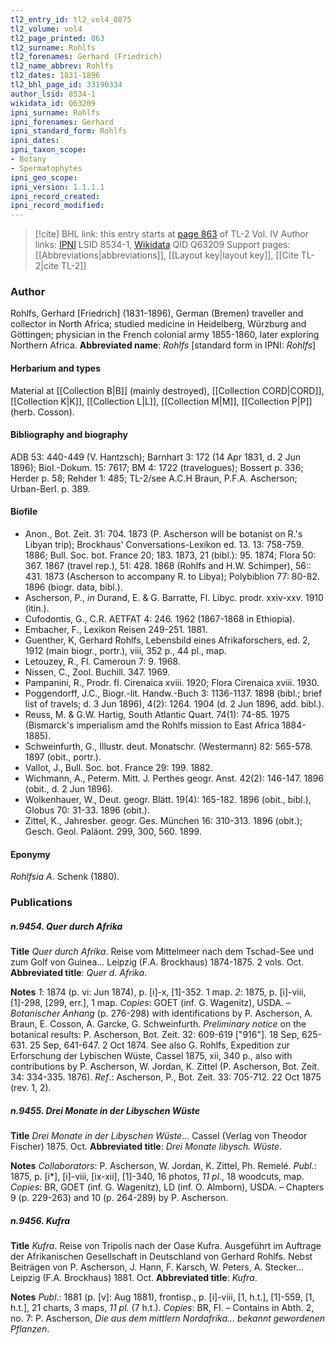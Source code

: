 ```yaml
---
tl2_entry_id: tl2_vol4_0875
tl2_volume: vol4
tl2_page_printed: 863
tl2_surname: Rohlfs
tl2_forenames: Gerhard (Friedrich)
tl2_name_abbrev: Rohlfs
tl2_dates: 1831-1896
tl2_bhl_page_id: 33190334
author_lsid: 8534-1
wikidata_id: Q63209
ipni_surname: Rohlfs
ipni_forenames: Gerhard
ipni_standard_form: Rohlfs
ipni_dates: 
ipni_taxon_scope: 
- Botany
- Spermatophytes
ipni_geo_scope: 
ipni_version: 1.1.1.1
ipni_record_created: 
ipni_record_modified:
---
```


> [!cite] BHL link: this entry starts at [page 863](https://www.biodiversitylibrary.org/page/33190334) of TL-2 Vol. IV
> Author links: [IPNI](https://www.ipni.org/a/8534-1) LSID 8534-1, [Wikidata](https://www.wikidata.org/wiki/Q63209) QID Q63209
> Support pages: [[Abbreviations|abbreviations]], [[Layout key|layout key]], [[Cite TL-2|cite TL-2]]

### Author

Rohlfs, Gerhard \[Friedrich\] (1831-1896), German (Bremen) traveller and collector in North Africa; studied medicine in Heidelberg, Würzburg and Göttingen; physician in the French colonial army 1855-1860, later exploring Northern Africa. 
**Abbreviated name**: *Rohlfs* \[standard form in IPNI: *Rohlfs*\]

#### Herbarium and types

Material at [[Collection B|B]] (mainly destroyed), [[Collection CORD|CORD]], [[Collection K|K]], [[Collection L|L]], [[Collection M|M]], [[Collection P|P]] (herb. Cosson).

#### Bibliography and biography

ADB 53: 440-449 (V. Hantzsch); Barnhart 3: 172 (14 Apr 1831, d. 2 Jun 1896); Biol.-Dokum. 15: 7617; BM 4: 1722 (travelogues); Bossert p. 336; Herder p. 58; Rehder 1: 485; TL-2/see A.C.H Braun, P.F.A. Ascherson; Urban-Berl. p. 389.

#### Biofile

- Anon., Bot. Zeit. 31: 704. 1873 (P. Ascherson will be botanist on R.'s Libyan trip); Brockhaus' Conversations-Lexikon ed. 13. 13: 758-759. 1886; Bull. Soc. bot. France 20; 183. 1873, 21 (bibl.): 95. 1874; Flora 50: 367. 1867 (travel rep.), 51: 428. 1868 (Rohlfs and H.W. Schimper), 56:: 431. 1873 (Ascherson to accompany R. to Libya); Polybiblion 77: 80-82. 1896 (biogr. data, bibl.).
- Ascherson, P., *in* Durand, E. & G. Barratte, Fl. Libyc. prodr. xxiv-xxv. 1910 (itin.).
- Cufodontis, G., C.R. AETFAT 4: 246. 1962 (1867-1868 in Ethiopia).
- Embacher, F., Lexikon Reisen 249-251. 1881.
- Guenther, K, Gerhard Rohlfs, Lebensbild eines Afrikaforschers, ed. 2, 1912 (main biogr., portr.), viii, 352 p., 44 pl., map.
- Letouzey, R., Fl. Cameroun 7: 9. 1968.
- Nissen, C., Zool. Buchill. 347. 1969.
- Pampanini, R., Prodr. fl. Cirenaica xviii. 1920; Flora Cirenaica xviii. 1930.
- Poggendorff, J.C., Biogr.-lit. Handw.-Buch 3: 1136-1137. 1898 (bibl.; brief list of travels; d. 3 Jun 1896), 4(2): 1264. 1904 (d. 2 Jun 1896, add. bibl.).
- Reuss, M. & G.W. Hartig, South Atlantic Quart. 74(1): 74-85. 1975 (Bismarck's imperialism amd the Rohlfs mission to East Africa 1884-1885).
- Schweinfurth, G., Illustr. deut. Monatschr. (Westermann) 82: 565-578. 1897 (obit., portr.).
- Vallot, J., Bull. Soc. bot. France 29: 199. 1882.
- Wichmann, A., Peterm. Mitt. J. Perthes geogr. Anst. 42(2): 146-147. 1896 (obit., d. 2 Jun 1896).
- Wolkenhauer, W., Deut. geogr. Blätt. 19(4): 165-182. 1896 (obit., bibl.), Globus 70: 31-33. 1896 (obit.).
- Zittel, K., Jahresber. geogr. Ges. München 16: 310-313. 1896 (obit.); Gesch. Geol. Paläont. 299, 300, 560. 1899.

#### Eponymy

*Rohlfsia A*. Schenk (1880).

### Publications

##### n.9454. Quer durch Afrika

**Title**
*Quer durch Afrika*. Reise vom Mittelmeer nach dem Tschad-See und zum Golf von Guinea... Leipzig (F.A. Brockhaus) 1874-1875. 2 vols. Oct.
**Abbreviated title**: *Quer d. Afrika*.

**Notes**
*1*: 1874 (p. vi: Jun 1874), p. \[i\]-x, \[1\]-352. 1 map.
*2*: 1875, p. \[i\]-viii, \[1\]-298, \[299, err.\], 1 map.
*Copies*: GOET (inf. G. Wagenitz), USDA. – *Botanischer Anhang* (p. 276-298) with identifications by P. Ascherson, A. Braun, E. Cosson, A. Garcke, G. Schweinfurth.
*Preliminary notice* on the botanical results: P. Ascherson, Bot. Zeit. 32: 609-619 \["916"\]. 18 Sep, 625-631. 25 Sep, 641-647. 2 Oct 1874. See also G. Rohlfs, Expedition zur Erforschung der Lybischen Wüste, Cassel 1875, xii, 340 p., also with contributions by P. Ascherson, W. Jordan, K. Zittel (P. Ascherson, Bot. Zeit. 34: 334-335. 1876).
*Ref*.: Ascherson, P., Bot. Zeit. 33: 705-712. 22 Oct 1875 (rev. 1, 2).

##### n.9455. Drei Monate in der Libyschen Wüste

**Title**
*Drei Monate in der Libyschen Wüste*... Cassel (Verlag von Theodor Fischer) 1875. Oct.
**Abbreviated title**: *Drei Monate libysch. Wüste*.

**Notes**
*Collaborators*: P. Ascherson, W. Jordan, K. Zittel, Ph. Remelé.
*Publ*.: 1875, p. \[i\*\], \[i\]-viii, \[ix-xii\], \[1\]-340, 16 photos, *11 pl*., 18 woodcuts, map. *Copies*: BR, GOET (inf. G. Wagenitz), LD (inf. O. Almborn), USDA. – Chapters 9 (p. 229-263) and 10 (p. 264-289) by P. Ascherson.

##### n.9456. Kufra

**Title**
*Kufra*. Reise von Tripolis nach der Oase Kufra. Ausgeführt im Auftrage der Afrikanischen Gesellschaft in Deutschland von Gerhard Rohlfs. Nebst Beiträgen von P. Ascherson, J. Hann, F. Karsch, W. Peters, A. Stecker... Leipzig (F.A. Brockhaus) 1881. Oct.
**Abbreviated title**: *Kufra*.

**Notes**
*Publ*.: 1881 (p. \[v\]: Aug 1881), frontisp., p. \[i\]-viii, \[1, h.t.\], \[1\]-559, \[1, h.t.\], 21 charts, 3 maps, *11 pl*. (7 h.t.). *Copies*: BR, FI. – Contains in Abth. 2, no. 7: P. Ascherson, *Die aus dem mittlern Nordafrika... bekannt gewordenen Pflanzen*.

